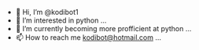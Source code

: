 - 👋 Hi, I’m @kodibot1
- 👀 I’m interested in python ...
- 🌱 I’m currently becoming more profficient at python ...
- 📫 How to reach me kodibot@hotmail.com ...

<!---
kodibot1/kodibot1 is a ✨ special ✨ repository because its `README.md` (this file) appears on your GitHub profile.
You can click the Preview link to take a look at your changes.
--->
